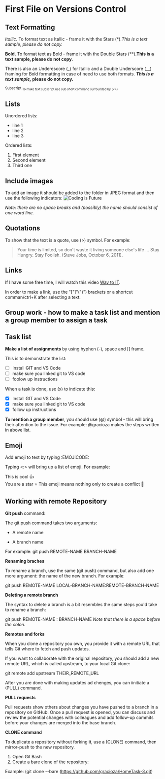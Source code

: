 # First File on Versions Control

## Text Formatting

*Itallic.* To format text as Itallic - frame it with the Stars (*).*This is a text sample, please do not copy.*

**Bold.** To format text as Bold - frame it with the Double Stars (**).**This is a text sample, please do not copy.**

There is also an Underescore (_) for Itallic and a Double Underscore (__) framing for Bold formatting in case of need to use both formats. ***This is a text sample,* please do not copy.**

<sup>Subscript<sub> To make text subscript use sub short command surrounded by (<>)

## Lists

Unordered lists:

* line 1
* line 2
* line 3

Ordered lists:

1. First element
2. Second element
3. Third one

## Include images

To add an image it should be added to the folder in JPEG format and then use the following indicators:
![Coding is Future](coding.jpg)

*Note: there are no space breaks and (possibly) the name should consist of one word line.*

## Quotations

To show that the text is a quote, use (>) symbol. For example:
>Your time is limited, so don't waste it living someone else's life ... Stay Hungry. Stay Foolish. (Steve Jobs, October 6, 2011).

## Links

If I have some free time, I will watch this video [Way to IT](https://gb.ru/path-to-it/it_trends).

In order to make a link, use the "["]"(")") brackets or a shortcut comman/ctrl+K after selecting a text.

## Group work - how to make a task list and mention a group member to assign a task

## Task list

**Make a list of assignments** by using hyphen (-), space and [] frame.

This is to demonstrate the list:

* [ ] Install GIT and VS Code
* [ ] make sure you linked git to VS code
* [ ] foolow up instructions

When a task is done, use (x) to indicate this:

* [x] Install GIT and VS Code
* [x] make sure you linked git to VS code
* [x] follow up instructions

**To mention a group member**, you should use (@) symbol - this will bring their attention to the issue.
For example: @gracioza makes the steps written in above list.

## Emoji

Add emoji to text by typing :EMOJICODE:

Typing <:> will bring up a list of emoji. For example:

This is cool :+1:  
You are a star :star:
This emoji means nothing only to create a conflict :rainbow:

## Working with remote Repository

**Git push** command:

The git push command takes two arguments:

- A remote name

- A branch name

For example: git push REMOTE-NAME BRANCH-NAME

**Renaming braches**

To rename a branch, use the same (git push) command, but also add one more argument: the name of the new branch. For example:

git push REMOTE-NAME LOCAL-BRANCH-NAME:REMOTE-BRANCH-NAME

**Deleting a remote branch**

The syntax to delete a branch is a bit resembles the same steps you'd take to rename a branch:

git push REMOTE-NAME : BRANCH-NAME
*Note that there is a space before the colon.*

**Remotes and forks**

When you clone a repository you own, you provide it with a remote URL that tells Git where to fetch and push updates. 

If you want to collaborate with the original repository, you should add a new remote URL, which is called upstream, to your local Git clone:

git remote add upstream THEIR_REMOTE_URL

After you are done with making updates ad chenges, you can iinitiate a (PULL) command.

**PULL requests**

Pull requests show others about changes you have pushed to a branch in a repository on GitHub. Once a pull request is opened, you can discuss and review the potential changes with colleagues and add follow-up commits before your changes are merged into the base branch.

**CLONE command**

To duplicate a repository without forking it, use a (CLONE) command, then mirror-push to the new repository.

1. Open Git Bash
2. Create a bare clone of the repository:

Example: (git clone --bare (https://github.com/gracioza/HomeTask-3.git)